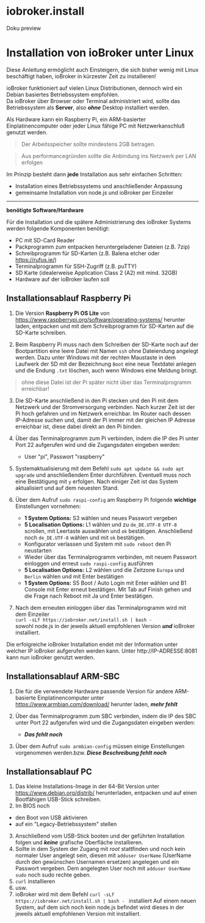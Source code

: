 # iobroker.install
Doku preview



# Installation von ioBroker unter Linux

Diese Anleitung ermöglicht auch Einsteigern, die sich bisher wenig mit Linux beschäftigt haben, ioBroker in kürzester Zeit zu installieren!

ioBroker funktioniert auf vielen Linux Distributionen, dennoch wird  ein Debian basiertes Betriebssystem empfohlen.  
Da ioBroker über Browser oder Terminal administriert wird, sollte das Betriebssystem als **Server**, also ***ohne*** Desktop installiert werden.

Als Hardware kann ein Raspberry Pi, ein ARM-basierter Einplatinencomputer oder jeder Linux fähige PC mit Netzwerkanschluß genutzt werden.  
> Der Arbeitsspeicher sollte mindestens 2GB betragen.  

> Aus performancegründen sollte die Anbindung ins Netzwerk per LAN erfolgen

Im Prinzip besteht dann **jede** Installation aus sehr einfachen Schritten:
* Installation eines Betriebssystems und anschließender Anpassung
* gemeinsame Installation von node.js und ioBroker per Einzeiler
---
**benötigte Software/Hardware**

Für die Installation und die spätere Administrierung des ioBroker Systems werden 
folgende Komponenten benötigt:
* PC mit SD-Card Reader
* Packprogramm zum entpacken heruntergeladener Dateien (z.B. 7zip) 
* Schreibprogramm für SD-Karten (z.B. Balena etcher oder https://rufus.ie/)
* Terminalprogramm für SSH-Zugriff (z.B. puTTY)
* SD Karte (idealerweise Application Class 2 (A2) mit mind. 32GB)
* Hardware auf der ioBroker laufen soll


## Installationsablauf Raspberry Pi

1. Die Version **Raspberry Pi OS Lite** von https://www.raspberrypi.org/software/operating-systems/ herunter laden, entpacken und mit dem Schreibprogramm für SD-Karten auf die SD-Karte schreiben.

2. Beim Raspberry Pi muss nach dem Schreiben der SD-Karte noch auf der Bootpartition eine leere Datei mit Namen `ssh` ohne Dateiendung angelegt werden. Dazu unter Windows mit der rechten Maustaste in dem Laufwerk der SD mit der Bezeichnung `Boot` eine neue Textdatei anlegen und die Endung `.txt` löschen, auch wenn Windows eine Meldung bringt.
> ohne diese Datei ist der Pi später nicht über das Terminalprogramm erreichbar!

3. Die SD-Karte anschließend in den Pi stecken und den Pi mit dem Netzwerk und der Stromversorgung verbinden. Nach kurzer Zeit ist der Pi hoch gefahren und im Netzwerk erreichbar. Im Router nach dessen IP-Adresse suchen und, damit der Pi immer mit der gleichen IP Adresse erreichbar ist, diese dabei direkt an den Pi binden.

4. Über das Terminalprogramm zum Pi verbinden, indem die IP des Pi unter Port 22 aufgerufen wird und die Zugangsdaten eingeben werden:

	* User "pi", Passwort "raspberry"

5. Systemaktualisierung mit dem Befehl `sudo apt update && sudo apt upgrade` und anschließendem Enter durchführen. Eventuell muss noch eine Bestätigung mit `y` erfolgen. Nach einiger Zeit ist das System aktualisiert und auf dem neuesten Stand.

6. Über dem Aufruf `sudo raspi-config` am  Raspberry Pi folgende **wichtige** Einstellungen vornehmen:
	* **1 System Options:** S3 wählen und neues Passwort vergeben
	* **5 Localisation Options:** L1 wählen und zu `de_DE.UTF-8 UTF-8` scrollen, mit Leertaste auswählen und `ok` bestätigen. Anschließend noch `de_DE.UTF-8` wählen und mit `ok` bestätigen.
	* Konfigurator verlassen und System mit `sudo reboot` den Pi neustarten
	* Wieder über das Terminalprogramm verbinden, mit neuem Passwort einloggen und erneut `sudo raspi-config` ausführen
	* **5 Localisation Options:** L2 wählen und die Zeitzone `Europa` und `Berlin` wählen und mit Enter bestätigen
	* **1 System Options:** S5 Boot / Auto Login mit Enter wählen und B1 Console mit Enter erneut bestätigen.   Mit Tab auf Finish gehen und die Frage nach Reboot mit Ja und Enter bestätigen.

7. Nach dem erneuten einloggen über das Terminalprogramm wird mit dem Einzeiler  
`curl -sLf https://iobroker.net/install.sh | bash - `  
sowohl node.js in der jeweils aktuell empfohlenen Version ***und*** ioBroker installiert.  

Die erfolgreiche ioBroker Installation endet mit der Information unter welcher IP ioBroker aufgerufen werden kann. Unter http://IP-ADRESSE:8081 kann nun ioBroker genutzt werden.


## Installationsablauf ARM-SBC
1. Die für die verwendete Hardware passende Version für andere ARM-basierte Einplatinencomputer unter https://www.armbian.com/download/ herunter laden, ***mehr fehlt***
2. Über das Terminalprogramm zum SBC verbinden, indem die IP des SBC unter Port 22 aufgerufen wird und die Zugangsdaten eingeben werden:

	* ***Das fehlt noch***

3. Über dem Aufruf `sudo armbian-config` müssen einige Einstellungen vorgenommen werden.bzw.
    ***Diese Beschreibung fehlt noch***

## Installationsablauf PC
1. Das kleine Installations-Image in der 64-Bit Version unter https://www.debian.org/distrib/ herunterladen, entpacken und auf einen Bootfähigen USB-Stick schreiben.
2. Im BIOS noch 
  * den Boot von USB aktivieren 
  * auf ein "Legacy-Betriebssystem" stellen
3. Anschließend vom USB-Stick booten und der geführten Installation folgen und ***keine*** grafische Oberfläche installieren.
4. Sollte in dem System der Zugang mit *root* stattfinden und noch kein normaler User angelegt sein, diesen mit `adduser UserName` (UserName durch den gewünschen Usernamen ersetzen) angelegen und ein Passwort vergeben.  Dem angelegten User noch mit `adduser UserName sudo` noch sudo rechte geben.
5. `curl` installieren
6. usw.
7. ioBroker wird mit dem Befehl `curl -sLf https://iobroker.net/install.sh | bash - ` installiert
Auf einem neuen System, auf dem sich noch kein node.js befindet wird dieses in der jeweils aktuell empfohlenen Version mit installiert.

